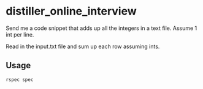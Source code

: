 # distiller_online_interview
Send me a code snippet that adds up all the integers in a text file.  Assume 1 int per line.

Read in the input.txt file and sum up each row assuming ints.

## Usage
```rspec spec```